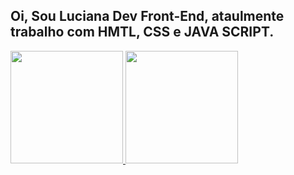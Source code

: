 
## Oi, Sou Luciana Dev Front-End, ataulmente trabalho com HMTL, CSS e JAVA SCRIPT.
  <div>
      <a href="[https://github.com/luestevam](https://github.com/luestevam)">
      <img height="180em" src="https://github-readme-stats.vercel.app/api?username=luestevam&show_icons=true&theme=dracula&include_all_commits=true&count_private=true"/>
       <img height="180em" src="https://github-readme-stats.vercel.app/api/top-langs/?username=Samorim&layout=compact&langs_count=7&theme=radical"/>
  </div>
  
  
   <div>
  
  </div>
  
  
   <div>  
  
  </div>
  
